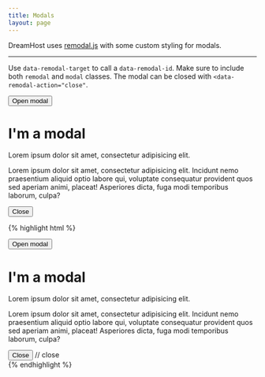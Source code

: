 ```yaml
---
title: Modals
layout: page
---
```


<p class="t-5">DreamHost uses <a href="https://github.com/vodkabears/Remodal">remodal.js</a> with some custom styling for modals.</p>

<hr/>

Use `data-remodal-target` to call a `data-remodal-id`. Make sure to include both `remodal` and `modal` classes. The modal can be closed with `<data-remodal-action="close"`.

<button class="btn btn--large m-bottom-2" data-remodal-target="modal">Open modal</button>
<div class="remodal modal" data-remodal-id="modal">
	<h1 class="modal__heading">I'm a modal</h1>
	<p class="modal__introduction">Lorem ipsum dolor sit amet, consectetur adipisicing elit.</p>
	<p>Lorem ipsum dolor sit amet, consectetur adipisicing elit. Incidunt nemo praesentium aliquid optio labore qui, voluptate consequatur provident quos sed aperiam animi, placeat! Asperiores dicta, fuga modi temporibus laborum, culpa?</p>
	<button class="btn btn--orange" data-remodal-action="close">Close</button>
</div>

{% highlight html %}
<!-- Call modal -->
<button class="btn" data-remodal-target="modal">Open modal</button>

<!-- Modal -->
<div class="remodal modal" data-remodal-id="modal">
	<h1 class="modal__heading">I'm a modal</h1>
	<p class="modal__introduction">Lorem ipsum dolor sit amet, consectetur adipisicing elit.</p>
	<p>Lorem ipsum dolor sit amet, consectetur adipisicing elit. Incidunt nemo praesentium aliquid optio labore qui, voluptate consequatur provident quos sed aperiam animi, placeat! Asperiores dicta, fuga modi temporibus laborum, culpa?</p>
	<button class="btn btn--orange" data-remodal-action="close">Close</button> // close
	</form>
</div>
{% endhighlight %}
